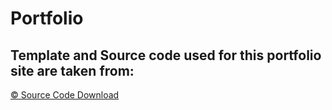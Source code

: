 # Portfolio


## Template and Source code used for this portfolio site are taken from: 
<a href="https://bootstrapmade.com/free-html-bootstrap-template-my-resume/" target="_blank" rel="noopener noreferrer"> © Source Code Download </a>
